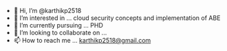 - 👋 Hi, I’m @karthikp2518
- 👀 I’m interested in ... cloud security concepts and implementation of ABE
- 🌱 I’m currently pursuing ... PHD
- 💞️ I’m looking to collaborate on ...
- 📫 How to reach me ... karthikp2518@gmail.com

<!---
karthikp2518/karthikp2518 is a ✨ special ✨ repository because its `README.md` (this file) appears on your GitHub profile.
You can click the Preview link to take a look at your changes.
--->
